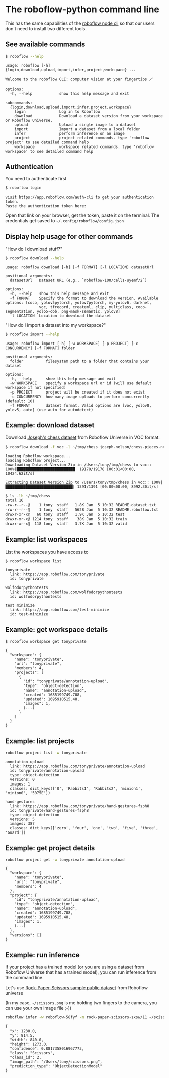 # The roboflow-python command line
This has the same capabilities of the [roboflow node cli](https://www.npmjs.com/package/roboflow-cli) so that our users don't need to install two different tools.

## See available commands

```bash
$ roboflow --help
```

```
usage: roboflow [-h] {login,download,upload,import,infer,project,workspace} ...

Welcome to the roboflow CLI: computer vision at your fingertips 🪄

options:
  -h, --help            show this help message and exit

subcommands:
  {login,download,upload,import,infer,project,workspace}
    login               Log in to Roboflow
    download            Download a dataset version from your workspace or Roboflow Universe.
    upload              Upload a single image to a dataset
    import              Import a dataset from a local folder
    infer               perform inference on an image
    project             project related commands. type 'roboflow project' to see detailed command help
    workspace           workspace related commands. type 'roboflow workspace' to see detailed command help
```

## Authentication

You need to authenticate first

```bash
$ roboflow login
```

```
visit https://app.roboflow.com/auth-cli to get your authentication token.
Paste the authentication token here:
```
Open that link on your browser, get the token, paste it on the terminal.
The credentials get saved to `~/.config/roboflow/config.json`

## Display help usage for other commands

"How do I download stuff?"

```bash
$ roboflow download --help
```
```
usage: roboflow download [-h] [-f FORMAT] [-l LOCATION] datasetUrl

positional arguments:
  datasetUrl   Dataset URL (e.g., `roboflow-100/cells-uyemf/2`)

options:
  -h, --help   show this help message and exit
  -f FORMAT    Specify the format to download the version. Available options: [coco, yolov5pytorch, yolov7pytorch, my-yolov6, darknet,
               voc, tfrecord, createml, clip, multiclass, coco-segmentation, yolo5-obb, png-mask-semantic, yolov8]
  -l LOCATION  Location to download the dataset
```

"How do I import a dataset into my workspace?"

```bash
$ roboflow import --help
```

```
usage: roboflow import [-h] [-w WORKSPACE] [-p PROJECT] [-c CONCURRENCY] [-f FORMAT] folder

positional arguments:
  folder          filesystem path to a folder that contains your dataset

options:
  -h, --help      show this help message and exit
  -w WORKSPACE    specify a workspace url or id (will use default workspace if not specified)
  -p PROJECT      project will be created if it does not exist
  -c CONCURRENCY  how many image uploads to perform concurrently (default: 10)
  -f FORMAT       dataset format. Valid options are [voc, yolov8, yolov5, auto] (use auto for autodetect)
```

## Example: download dataset

Download [Joseph's chess dataset](https://universe.roboflow.com/joseph-nelson/chess-pieces-new/dataset/25) from Roboflow Universe in VOC format:

```bash
$ roboflow download -f voc -l ~/tmp/chess joseph-nelson/chess-pieces-new/25
```
```
loading Roboflow workspace...
loading Roboflow project...
Downloading Dataset Version Zip in /Users/tony/tmp/chess to voc:: 100%|██████████████████████████| 19178/19178 [00:01<00:00, 10424.62it/s]

Extracting Dataset Version Zip to /Users/tony/tmp/chess in voc:: 100%|██████████████████████████████| 1391/1391 [00:00<00:00, 8992.30it/s]
```
```bash
$ ls -lh ~/tmp/chess
total 16
-rw-r--r--@    1 tony  staff   1.8K Jan  5 10:32 README.dataset.txt
-rw-r--r--@    1 tony  staff   562B Jan  5 10:32 README.roboflow.txt
drwxr-xr-x@   60 tony  staff   1.9K Jan  5 10:32 test
drwxr-xr-x@ 1214 tony  staff    38K Jan  5 10:32 train
drwxr-xr-x@  118 tony  staff   3.7K Jan  5 10:32 valid
```

## Example: list workspaces
List the workspaces you have access to

```bash
$ roboflow workspace list
```

```
tonyprivate
  link: https://app.roboflow.com/tonyprivate
  id: tonyprivate

wolfodorpythontests
  link: https://app.roboflow.com/wolfodorpythontests
  id: wolfodorpythontests

test minimize
  link: https://app.roboflow.com/test-minimize
  id: test-minimize
```

## Example: get workspace details

```bash
$ roboflow workspace get tonyprivate
```

```
{
  "workspace": {
    "name": "tonyprivate",
    "url": "tonyprivate",
    "members": 4,
    "projects": [
      {
        "id": "tonyprivate/annotation-upload",
        "type": "object-detection",
        "name": "annotation-upload",
        "created": 1685199749.708,
        "updated": 1695910515.48,
        "images": 1,
        (...)
      }
    ]
  }
}
```

## Example: list projects

```bash
roboflow project list -w tonyprivate
```
```
annotation-upload
  link: https://app.roboflow.com/tonyprivate/annotation-upload
  id: tonyprivate/annotation-upload
  type: object-detection
  versions: 0
  images: 1
  classes: dict_keys(['0', 'Rabbits1', 'Rabbits2', 'minion1', 'minion0', '5075E'])

hand-gestures
  link: https://app.roboflow.com/tonyprivate/hand-gestures-fsph8
  id: tonyprivate/hand-gestures-fsph8
  type: object-detection
  versions: 5
  images: 387
  classes: dict_keys(['zero', 'four', 'one', 'two', 'five', 'three', 'Guard'])
```

## Example: get project details

```bash
roboflow project get -w tonyprivate annotation-upload
```
```
{
  "workspace": {
    "name": "tonyprivate",
    "url": "tonyprivate",
    "members": 4
  },
  "project": {
    "id": "tonyprivate/annotation-upload",
    "type": "object-detection",
    "name": "annotation-upload",
    "created": 1685199749.708,
    "updated": 1695910515.48,
    "images": 1,
    (...)
  },
  "versions": []
}
```

## Example: run inference

If your project has a trained model (or you are using a dataset from Roboflow Universe that has a trained model), you can run inference from the command line.

Let's use [Rock-Paper-Scissors sample public dataset]([url](https://universe.roboflow.com/roboflow-58fyf/rock-paper-scissors-sxsw/model/11)) from Roboflow universe

(In my case, `~/scissors.png` is me holding two fingers to the camera, you can use your own image file ;-))

```bash
roboflow infer -w roboflow-58fyf -m rock-paper-scissors-sxsw/11 ~/scissors.png
```
```
{
  "x": 1230.0,
  "y": 814.5,
  "width": 840.0,
  "height": 1273.0,
  "confidence": 0.8817358016967773,
  "class": "Scissors",
  "class_id": 2,
  "image_path": "/Users/tony/scissors.png",
  "prediction_type": "ObjectDetectionModel"
}
```

